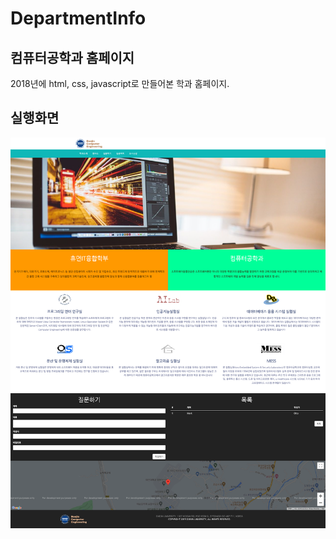 # DepartmentInfo

## 컴퓨터공학과 홈페이지

2018년에 html, css, javascript로 만들어본 학과 홈페이지. 


## 실행화면

<img src="/img/screen_capture.png" width="700" heigth="370">